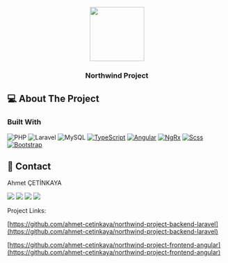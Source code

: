 <p align="center">
  <img src="https://user-images.githubusercontent.com/53148314/131480031-a767a623-c066-4064-b47c-0344b9408995.png" height="125">
  <h3 align="center">Northwind Project</h3>
</p>

## 💻 About The Project

### Built With

![PHP](https://img.shields.io/badge/php-%23777BB4.svg?style=for-the-badge&logo=php&logoColor=white) ![Laravel](https://img.shields.io/badge/laravel-%23FF2D20.svg?style=for-the-badge&logo=laravel&logoColor=white) ![MySQL](https://img.shields.io/badge/mysql-%2300f.svg?style=for-the-badge&logo=mysql&logoColor=white) [![TypeScript](https://img.shields.io/badge/TypeScript-007ACC?style=for-the-badge&logo=typescript&logoColor=white)](https://www.typescriptlang.org/)
[![Angular](https://img.shields.io/badge/Angular-DD0031?style=for-the-badge&logo=angular&logoColor=white)](https://angular.io/)
[![NgRx](https://img.shields.io/badge/NgRx-DD0031?style=for-the-badge&logo=NPM&logoColor=white)](https://ngrx.io/)
[![Scss](https://img.shields.io/badge/Scss-CC6699?style=for-the-badge&logo=sass&logoColor=white)](https://sass-lang.com/)
[![Bootstrap](https://img.shields.io/badge/Bootstrap-563D7C?style=for-the-badge&logo=bootstrap&logoColor=white)](https://getbootstrap.com/docs/)



## 📧 Contact

Ahmet ÇETİNKAYA 

<a href="mailto:mail@ahmetcetinkaya.info"><img src="https://img.shields.io/badge/mail@ahmetcetinkaya.info-0078D4.svg?&style=for-the-badge&logo=microsoft%20outlook&logoColor=white" /></a>
<a href="https://github.com/ahmet-cetinkaya"><img src="https://img.shields.io/badge/Github-100000?style=for-the-badge&logo=github&logoColor=white" /></a>
<a href="https://linkedin.com/in/ahmet-cetinkaya"><img src="https://img.shields.io/badge/LinkedIn-0077B5?style=for-the-badge&logo=linkedin&logoColor=white"></a>
<a href="https://ahmetcetinkaya.info/"><img src="https://img.shields.io/badge/ahmetcetinkaya.info-F4D03E.svg?&style=for-the-badge&logo=Cliqz&logoColor=black" /></a>


Project Links: 

[https://github.com/ahmet-cetinkaya/northwind-project-backend-laravel](https://github.com/ahmet-cetinkaya/northwind-project-backend-laravel) 

[https://github.com/ahmet-cetinkaya/northwind-project-frontend-angular](https://github.com/ahmet-cetinkaya/northwind-project-frontend-angular)

<!-- ## 🙏 Acknowledgements

-   []() -->
